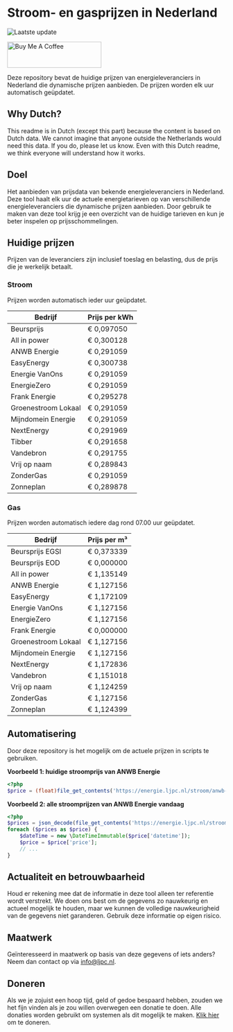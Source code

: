 # Stroom- en gasprijzen in Nederland

![Laatste update](https://img.shields.io/badge/laatste%20update-2023--09--23%2002%3A00%20CET-brightgreen)

<a href="https://www.buymeacoffee.com/Lars-" target="_blank"><img src="https://cdn.buymeacoffee.com/buttons/v2/default-orange.png" alt="Buy Me A Coffee" height="60" style="height: 60px !important;width: 217px !important;" ></a>

Deze repository bevat de huidige prijzen van energieleveranciers in Nederland die dynamische prijzen aanbieden. De prijzen worden elk uur automatisch geüpdatet.

## Why Dutch?

This readme is in Dutch (except this part) because the content is based on Dutch data. We cannot imagine that anyone outside the Netherlands would need this data. If you do, please let us know. Even with this Dutch readme, we think
everyone will understand how it works.

## Doel

Het aanbieden van prijsdata van bekende energieleveranciers in Nederland. Deze tool haalt elk uur de actuele energietarieven op van verschillende energieleveranciers die dynamische prijzen aanbieden. Door gebruik te maken van deze tool
krijg je een overzicht van de huidige tarieven en kun je beter inspelen op prijsschommelingen.

## Huidige prijzen

Prijzen van de leveranciers zijn inclusief toeslag en belasting, dus de prijs die je werkelijk betaalt.

### Stroom

Prijzen worden automatisch ieder uur geüpdatet.

 Bedrijf | Prijs per kWh 
---------|---------------
Beursprijs | € 0,097050
All in power | € 0,300128
ANWB Energie | € 0,291059
EasyEnergy | € 0,300738
Energie VanOns | € 0,291059
EnergieZero | € 0,291059
Frank Energie | € 0,295278
Groenestroom Lokaal | € 0,291059
Mijndomein Energie | € 0,291059
NextEnergy | € 0,291969
Tibber | € 0,291658
Vandebron | € 0,291755
Vrij op naam | € 0,289843
ZonderGas | € 0,291059
Zonneplan | € 0,289878


### Gas

Prijzen worden automatisch iedere dag rond 07.00 uur geüpdatet.

 Bedrijf | Prijs per m³ 
---------|--------------
Beursprijs EGSI | € 0,373339
Beursprijs EOD | € 0,000000
All in power | € 1,135149
ANWB Energie | € 1,127156
EasyEnergy | € 1,172109
Energie VanOns | € 1,127156
EnergieZero | € 1,127156
Frank Energie | € 0,000000
Groenestroom Lokaal | € 1,127156
Mijndomein Energie | € 1,127156
NextEnergy | € 1,172836
Vandebron | € 1,151018
Vrij op naam | € 1,124259
ZonderGas | € 1,127156
Zonneplan | € 1,124399


## Automatisering

Door deze repository is het mogelijk om de actuele prijzen in scripts te gebruiken.

**Voorbeeld 1: huidige stroomprijs van ANWB Energie**

```php
<?php
$price = (float)file_get_contents('https://energie.ljpc.nl/stroom/anwb-energie-nu.txt');

```

**Voorbeeld 2: alle stroomprijzen van ANWB Energie vandaag**

```php
<?php
$prices = json_decode(file_get_contents('https://energie.ljpc.nl/stroom/all-in-power-vandaag.json'),true);
foreach ($prices as $price) {
    $dateTime = new \DateTimeImmutable($price['datetime']);
    $price = $price['price'];
    // ...
}
```

## Actualiteit en betrouwbaarheid

Houd er rekening mee dat de informatie in deze tool alleen ter referentie wordt verstrekt. We doen ons best om de gegevens zo nauwkeurig en actueel mogelijk te houden, maar we kunnen de volledige nauwkeurigheid van de gegevens niet
garanderen. Gebruik deze informatie op eigen risico.

## Maatwerk

Geïnteresseerd in maatwerk op basis van deze gegevens of iets anders? Neem dan contact op
via [info@ljpc.nl](mailto:info@ljpc.nl?subject=Energie%20prijzen).

## Doneren

Als we je zojuist een hoop tijd, geld of gedoe bespaard hebben, zouden we het fijn vinden als je zou willen overwegen een
donatie te doen. Alle donaties worden gebruikt om systemen als dit mogelijk te
maken. [Klik hier](https://www.buymeacoffee.com/Lars-) om te doneren.
